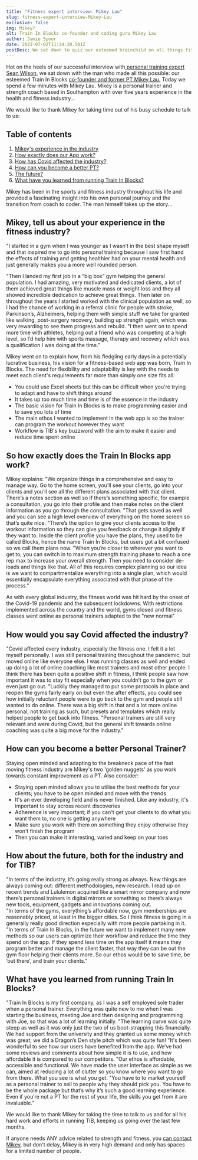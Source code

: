 ```yaml
---
title: "Fitness expert interview: Mikey Lau"
slug: fitness-expert-interview-Mikey-Lau
exclusive: false
img: Mikey?
alt: Train In Blocks co-founder and coding guru Mikey Lau
author: Jamie Spoor
date: 2022-07-02T11:24:30.501Z
postDesc: We sat down to quiz our esteemed brainchild on all things fitness
---
```

Hot on the heels of our successful interview with[ personal training expert Sean Wilson](https://traininblocks.com/blog/sean-wilson-personal-trainer-interview/), we sat down with the man who made all this possible: our esteemed Train In Blocks [co-founder and former PT Mikey Lau.](https://traininblocks.com/blog/meet-the-tib-team-mikey/)
Today we spend a few minutes with Mikey Lau. Mikey is a personal trainer and strength coach based in Southampton with over five years experience in the health and fitness industry…

We would like to thank Mikey for taking time out of his busy schedule to talk to us:

## Table of contents

1. [Mikey's experience in the industry](<##  Mikey, tell us about your experience in the industry?>)
2. [How exactly does our App work? ](<## So how exactly does our app work?>)
3. [How has Covid affected the industry? ](<## How would you say Covid affected the industry?>)
4. [How can you become a better PT? ](<## How can you become a better PT?>)
5. [The future? ](<## How about the future, both for the industry and for TIB?>)
6. [What have you learned from running Train In Blocks? ](<## What have you learned from running Train In Blocks?>)

Mikey has been in the sports and fitness industry throughout his life and provided a fascinating insight into his own personal journey and the transition from coach to coder. The man himself takes up the story...

## Mikey, tell us about your experience in the fitness industry?

"I started in a gym when I was younger as I wasn’t in the best shape myself and that inspired me to go into personal training because I saw first hand the effects of training and getting healthier had on your mental health and just generally makes you a more well rounded person. 

"Then I landed my first job in a “big box” gym helping the general population. I had amazing, very motivated and dedicated clients, a lot of them achieved great things like muscle mass or weight loss and they all showed incredible dedication to achieve great things. Then later on throughout the years I started worked with the clinical population as well, so I had the chance of working in a referral clinic for people with stroke, Parkinson’s, Alzheimers, helping them with simple stuff we take for granted like walking, post-surgery recovery, building up strength again, which was very rewarding to see them progress and rebuild.
"I then went on to spend more time with athletes, helping out a friend who was competing at a high level, so I’d help him with sports massage, therapy and recovery which was a qualification I was doing at the time."

Mikey went on to explain how, from his fledgling early days in a potentially lucrative business, his vision for a fitness-based web app was born, Train In Blocks. The need for flexibility and adaptability is key with the needs to meet each client's requirements far more than simply one size fits all:

* You could use Excel sheets but this can be difficult when you're trying to adapt and have to shift things around
* It takes up too much time and time is of the essence in the industry
* The basic vision for Train In Blocks is to make programming easier and to save you lots of time
* The main ethos I wanted to implement in the web app is so the trainer can program the workout however they want
* Workflow is TIB's key buzzword with the aim to make it easier and reduce time spent online

## So how exactly does the Train In Blocks app work?

Mikey explains: "We organize things in a comprehensive and easy to manage way. Go to the home screen, you’ll see your clients, go into your clients and you’ll see all the different plans associated with that client. There’s a notes section as well so if there’s something specific, for example a consultation, you go into their profile and then make notes on the client information as you go through the consultation.
 "That gets saved as well and you can see a high level overview of everything on the home screen so that’s quite nice. 
"There’s the option to give your clients access to the workout information so they can give you feedback or change it slightly if they want to. Inside the client profile you have the plans, they used to be called Blocks, hence the name Train In Blocks, but users got a bit confused so we call them plans now. 
 "When you’re closer to  wherever you want to get to, you can switch in to maximum strength training phase to reach a one rep max to increase your overall strength. Then you need to consider de-loads and things like that. All of this requires complex planning so our idea is we want to compartmentalize everything into a single plan, which would essentially encapsulate everything associated with that phase of the process."

As with every global industry, the fitness world was hit hard by the onset of the Covid-19 pandemic and the subsequent lockdowns. With restrictions implemented across the country and the world, gyms closed and fitness classes went online as personal trainers adapted to the "new normal"

## How would you say Covid affected the industry?

"Covid affected every industry, especially the fitness one. I felt it a lot myself personally. I was still personal training throughout the pandemic, but moved online like everyone else. I was running classes as well and ended up doing a lot of online coaching like most trainers and most other people. I think there has been quite a positive shift in fitness, I think people saw how important it was to stay fit especially when you couldn’t go to the gym or even just go out. 
"Luckily they managed to put some protocols in place and reopen the gyms fairly early on but even the after effects, you could see how initially reluctant people were to go back to the gym and people still wanted to do online. There was a big shift in that and a lot more online personal, not training as such, but presets and templates which really helped people to get back into fitness. 
"Personal trainers are still very relevant and were during Covid, but the general shift towards online coaching was quite a big move for the industry."

## How can you become a better Personal Trainer?

Staying open minded and adapting to the breakneck pace of the fast moving fitness industry are Mikey's two 'golden nuggets' as you work towards constant improvement as a PT. Also consider: 

* Staying open minded allows you to utilise the best methods for your clients; you have to be open minded and move with the trends
* It's an ever developing field and is never finished. Like any industry, it's important to stay across recent discoveries
* Adherence is very important; if you can't get your clients to do what you want them to, no one is getting anywhere
* Make sure you work with them on something they enjoy otherwise they won't finish the program
* Then you can make it interesting, varied and keep on your toes

## How about the future, both for the industry and for TIB?

"In terms of the industry, it’s going really strong as always. New things are always coming out: different methodologies, new research. I read up on recent trends and Lululemon acquired like a smart mirror company and now there’s personal trainers in digital mirrors or something so there’s always new tools, equipment, gadgets and innovations coming out.\
"In terms of the gyms, everything’s affordable now, gym memberships are reasonably priced, at least in the bigger cities. So I think fitness is going in a generally really good direction especially with more people partaking in it.
"In terms of Train In Blocks, in the future we want to implement many new methods so our users can optimize their workflow and reduce the time they spend on the app. If they spend less time on the app itself it means they program better and manage the client faster, that way they can be out the gym floor helping their clients more. So our ethos would be to save time, be ‘out there’, and train your clients."

## What have you learned from running Train In Blocks?

"Train In Blocks is my first company, as I was a self employed sole trader when a personal trainer. Everything was quite new to me when I was starting the business, meeting Joe and then designing and programming with Joe, so that was a lot of learning initially. 
"The learning curve was quite steep as well as it was only just the two of us boot-strapping this financially. We had support from the university and they granted us some money which was great; we did a Dragon’s Den style pitch which was quite fun!
"It's been wonderful to see how our users have benefited from the app. We’ve had some reviews and comments about how simple it is to use, and how affordable it is compared to our competitors. 
"Our ethos is affordable, accessible and functional. We have made the user interface as simple as we can, aimed at reducing a lot of clutter so you know where you want to go from there. What you see is what you get. 
"You have to to market yourself as a personal trainer to sell to people why they should pick you. You have to be the whole package but that’s why it’s such a good learning experience. Even if you’re not a PT for the rest of your life, the skills you get from it are invaluable.”

We would like to thank Mikey for taking the time to talk to us and for all his hard work and efforts in running TIB, keeping us going over the last few months.  

If anyone needs ANY advice related to strength and fitness, you [can contact Mikey](https://traininblocks.com/), but don't delay, Mikey is in very high demand and only has spaces for a limited number of people.